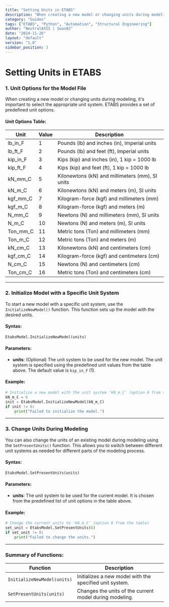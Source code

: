 ```yaml
---
title: "Setting Units in ETABS"
description: "When creating a new model or changing units during modeling, it's important to select the appropriate unit system. ETABS provides a set of predefined unit options."
category: "Guides"
tags: ["ETABS", "Python", "Automation", "Structural Engineering"]
author: "NeutralAXIS | Swas02"
date: "2024-11-26"
layout: "default"
version: "1.0"
sidebar_position: 3
---
```


# Setting Units in ETABS

### **1. Unit Options for the Model File**

When creating a new model or changing units during modeling, it's important to select the appropriate unit system. ETABS provides a set of predefined unit options.

#### **Unit Options Table:**

| **Unit**       | **Value** | **Description**                               |
|----------------|-----------|-----------------------------------------------|
| lb_in_F        | 1         | Pounds (lb) and inches (in), Imperial units  |
| lb_ft_F        | 2         | Pounds (lb) and feet (ft), Imperial units    |
| kip_in_F       | 3         | Kips (kip) and inches (in), 1 kip = 1000 lb  |
| kip_ft_F       | 4         | Kips (kip) and feet (ft), 1 kip = 1000 lb    |
| kN_mm_C        | 5         | Kilonewtons (kN) and millimeters (mm), SI units |
| kN_m_C         | 6         | Kilonewtons (kN) and meters (m), SI units    |
| kgf_mm_C       | 7         | Kilogram-force (kgf) and millimeters (mm)    |
| kgf_m_C        | 8         | Kilogram-force (kgf) and meters (m)          |
| N_mm_C         | 9         | Newtons (N) and millimeters (mm), SI units   |
| N_m_C          | 10        | Newtons (N) and meters (m), SI units         |
| Ton_mm_C       | 11        | Metric tons (Ton) and millimeters (mm)       |
| Ton_m_C        | 12        | Metric tons (Ton) and meters (m)             |
| kN_cm_C        | 13        | Kilonewtons (kN) and centimeters (cm)        |
| kgf_cm_C       | 14        | Kilogram-force (kgf) and centimeters (cm)    |
| N_cm_C         | 15        | Newtons (N) and centimeters (cm)             |
| Ton_cm_C       | 16        | Metric tons (Ton) and centimeters (cm)       |

---

### **2. Initialize Model with a Specific Unit System**

To start a new model with a specific unit system, use the `InitializeNewModel()` function. This function sets up the model with the desired units.

#### **Syntax**:
```python
EtabsModel.InitializeNewModel(units)
```

#### **Parameters**:
- **units**: (Optional) The unit system to be used for the new model. The unit system is specified using the predefined unit values from the table above. The default value is `kip_in_F` (1).

#### **Example**:
```python
# Initialize a new model with the unit system 'kN_m_C' (option 6 from the table)
kN_m_C = 6
init = EtabsModel.InitializeNewModel(kN_m_C)
if init != 0:
    print("Failed to initialize the model.")
```

---

### **3. Change Units During Modeling**

You can also change the units of an existing model during modeling using the `SetPresentUnits()` function. This allows you to switch between different unit systems as needed for different parts of the modeling process.

#### **Syntax**:
```python
EtabsModel.SetPresentUnits(units)
```

#### **Parameters**:
- **units**: The unit system to be used for the current model. It is chosen from the predefined list of unit options in the table above.

#### **Example**:
```python
# Change the current units to 'kN_m_C' (option 6 from the table)
set_unit = EtabsModel.SetPresentUnits(6)
if set_unit != 0:
    print("Failed to change the units.")
```

---

### **Summary of Functions**:

| **Function**                | **Description**                                                                                  |
|-----------------------------|--------------------------------------------------------------------------------------------------|
| `InitializeNewModel(units)`  | Initializes a new model with the specified unit system.                                          |
| `SetPresentUnits(units)`     | Changes the units of the current model during modeling.                                          |

